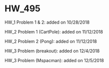 # HW_495
HW_1 Problem 1 & 2: added on 10/28/2018

HW_2 Problem 1 (CartPole): added on 11/12/2018

HW_2 Problem 2 (Pong): added on 11/12/2018

HW_3 Problem (breakout): added on 12/4/2018

HW_3 Problem (Mspacman): added on 12/5/2018
